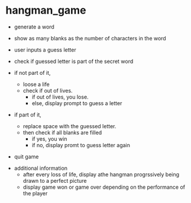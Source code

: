 # hangman_game
- generate a word 
- show as many blanks as the number of characters in the word 
- user inputs a guess letter 
- check if guessed letter is part of the secret word 
- if not part of it, 
    - loose a life 
    - check if out of lives. 
        - if out of lives, you lose. 
        - else, display prompt to guess a letter 

- if part of it, 
    - replace space with the guessed letter.
    - then check if all blanks are filled
        - if yes, you win
        - if no, display promt to guess letter again
- quit game

* additional information
  - after every loss of life, display athe hangman progrssively being drawn to a perfect picture
  - display game won or game over depending on the performance of the player
